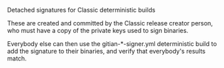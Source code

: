 Detached signatures for Classic deterministic builds

These are created and committed by the Classic release creator person, who
must have a copy of the private keys used to sign binaries.

Everybody else can then use the gitian-*-signer.yml deterministic build to
add the signature to their binaries, and verify that everybody's results
match.
